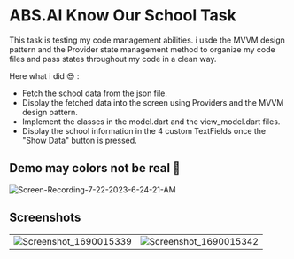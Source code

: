 # ABS.AI Know Our School Task

This task is testing my code management abilities. i usde the MVVM design pattern and the Provider state management method to organize my code files and pass states throughout my code in a clean way.

Here what i did 😎 :

- Fetch the school data from the json file.
- Display the fetched data into the screen using Providers and the MVVM design pattern.
- Implement the classes in the model.dart and the view_model.dart files.
- Display the school information in the 4 custom TextFields once the "Show Data" button is pressed.

## Demo may colors not be real 🥲 

![Screen-Recording-_7-22-2023-6-24-21-AM_](https://github.com/ibrahim-elsokary/ABS.AI_know_our_school_task/assets/107218787/59d2453b-39c0-4fa7-80fd-2214dbdadfdb)





## Screenshots

|   | |
| ------------- | ------------- |
| ![Screenshot_1690015339](https://github.com/ibrahim-elsokary/ABS.AI_know_our_school_task/assets/107218787/334af07e-4593-4ff1-a186-8709b93877af)|![Screenshot_1690015342](https://github.com/ibrahim-elsokary/ABS.AI_know_our_school_task/assets/107218787/69790dd2-89f7-49ae-bdb5-397c5d72f627)|



 


